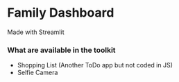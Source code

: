 # Family Dashboard
Made with Streamlit

### What are available in the toolkit
- Shopping List (Another ToDo app but not coded in JS)
- Selfie Camera
